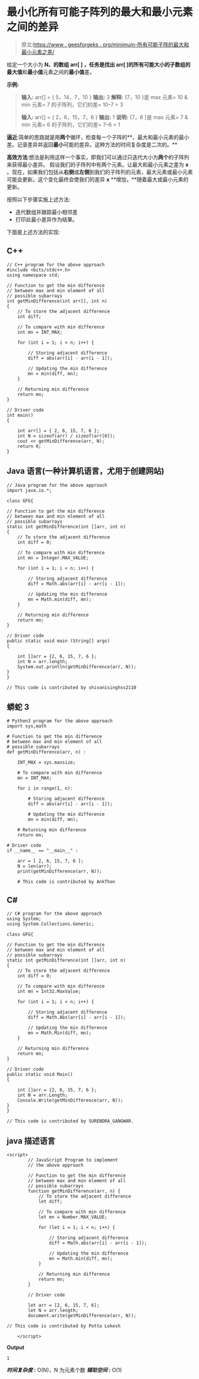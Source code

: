 # 最小化所有可能子阵列的最大和最小元素之间的差异

> 原文:[https://www . geesforgeks . org/minimum-所有可能子阵的最大和最小元素之差/](https://www.geeksforgeeks.org/minimize-difference-between-maximum-and-minimum-element-of-all-possible-subarrays/)

给定一个大小为 **N、**的数组 **arr[ ]** ，任务是找出 arr[ ]的所有可能大小的子数组的**最大值**和**最小值**元素之间的**最小值**差。

**示例:**

> **输入:** arr[] = { 5，14，7，10 }
> **输出:** 3
> **解释:** {7，10 }是 max 元素= 10 & min 元素= 7 的子阵列，它们的差= 10–7 = 3
> 
> **输入:** arr[] = { 2，6，15，7，6 }
> **输出:** 1
> **说明:** {7，6 }是 max 元素= 7 & min 元素= 6 的子阵列，它们的差= 7–6 = 1

**逼近**:简单的思路就是用**两个**循环，检查每一个子阵的**，最大和最小元素的最小差。记录差异并返回**最小**可能的差异。这种方法的时间复杂度是二次的。**

**高效方法**:想法是利用这样一个事实，即我们可以通过只迭代大小为**两个**的子阵列来获得最小差异。
假设我们的子阵列中有两个元素。让最大和最小元素之差为 **x** 。现在，如果我们包括从**右侧**或**左侧**到我们的子阵列的元素，最大元素或最小元素可能会更新。这个变化最终会使我们的差异 **x** **增加，**随着最大或最小元素的更新。

按照以下步骤实施上述方法:

*   迭代数组并跟踪最小相邻差
*   打印此最小差异作为结果。

下面是上述方法的实现:

## C++

```
// C++ program for the above approach
#include <bits/stdc++.h>
using namespace std;

// Function to get the min difference
// between max and min element of all
// possible subarrays
int getMinDifference(int arr[], int n)
{
    // To store the adjacent difference
    int diff;

    // To compare with min difference
    int mn = INT_MAX;

    for (int i = 1; i < n; i++) {

        // Storing adjacent difference
        diff = abs(arr[i] - arr[i - 1]);

        // Updating the min difference
        mn = min(diff, mn);
    }

    // Returning min difference
    return mn;
}

// Driver code
int main()
{

    int arr[] = { 2, 6, 15, 7, 6 };
    int N = sizeof(arr) / sizeof(arr[0]);
    cout << getMinDifference(arr, N);
    return 0;
}
```

## Java 语言(一种计算机语言，尤用于创建网站)

```
// Java program for the above approach
import java.io.*;

class GFG{

// Function to get the min difference
// between max and min element of all
// possible subarrays
static int getMinDifference(int []arr, int n)
{
    // To store the adjacent difference
    int diff = 0;

    // To compare with min difference
    int mn = Integer.MAX_VALUE;

    for (int i = 1; i < n; i++) {

        // Storing adjacent difference
        diff = Math.abs(arr[i] - arr[i - 1]);

        // Updating the min difference
        mn = Math.min(diff, mn);
    }

    // Returning min difference
    return mn;
}

// Driver code
public static void main (String[] args)
{

    int []arr = {2, 6, 15, 7, 6 };
    int N = arr.length;
    System.out.println(getMinDifference(arr, N));
}
}

// This code is contributed by shivanisinghss2110
```

## 蟒蛇 3

```
# Python3 program for the above approach
import sys,math

# Function to get the min difference
# between max and min element of all
# possible subarrays
def getMinDifference(arr, n) :

    INT_MAX = sys.maxsize;

    # To compare with min difference
    mn = INT_MAX;

    for i in range(1, n):

        # Storing adjacent difference
        diff = abs(arr[i] - arr[i - 1]);

        # Updating the min difference
        mn = min(diff, mn);

    # Returning min difference
    return mn;

# Driver code
if __name__ == "__main__" :

    arr = [ 2, 6, 15, 7, 6 ];
    N = len(arr);
    print(getMinDifference(arr, N));

    # This code is contributed by AnkThon
```

## C#

```
// C# program for the above approach
using System;
using System.Collections.Generic;

class GFG{

// Function to get the min difference
// between max and min element of all
// possible subarrays
static int getMinDifference(int []arr, int n)
{
    // To store the adjacent difference
    int diff = 0;

    // To compare with min difference
    int mn = Int32.MaxValue;

    for (int i = 1; i < n; i++) {

        // Storing adjacent difference
        diff = Math.Abs(arr[i] - arr[i - 1]);

        // Updating the min difference
        mn = Math.Min(diff, mn);
    }

    // Returning min difference
    return mn;
}

// Driver code
public static void Main()
{

    int []arr = {2, 6, 15, 7, 6 };
    int N = arr.Length;
    Console.Write(getMinDifference(arr, N));
}
}

// This code is contributed by SURENDRA_GANGWAR.
```

## java 描述语言

```
<script>
        // JavaScript Program to implement
        // the above approach

        // Function to get the min difference
        // between max and min element of all
        // possible subarrays
        function getMinDifference(arr, n) {
            // To store the adjacent difference
            let diff;

            // To compare with min difference
            let mn = Number.MAX_VALUE;

            for (let i = 1; i < n; i++) {

                // Storing adjacent difference
                diff = Math.abs(arr[i] - arr[i - 1]);

                // Updating the min difference
                mn = Math.min(diff, mn);
            }

            // Returning min difference
            return mn;
        }

        // Driver code

        let arr = [2, 6, 15, 7, 6];
        let N = arr.length;
        document.write(getMinDifference(arr, N));

// This code is contributed by Potta Lokesh

    </script>
```

**Output**

```
1
```

***时间复杂度*** **:** O(N)，N 为元素个数
***辅助空间*** **:** O(1)